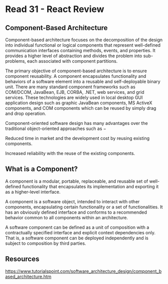 # Read 31 - React Review

## Component-Based Architecture

Component-based architecture focuses on the decomposition of the design into individual functional or logical components that represent well-defined communication interfaces containing methods, events, and properties. It provides a higher level of abstraction and divides the problem into sub-problems, each associated with component partitions.

The primary objective of component-based architecture is to ensure component reusability. A component encapsulates functionality and behaviors of a software element into a reusable and self-deployable binary unit. There are many standard component frameworks such as COM/DCOM, JavaBean, EJB, CORBA, .NET, web services, and grid services. These technologies are widely used in local desktop GUI application design such as graphic JavaBean components, MS ActiveX components, and COM components which can be reused by simply drag and drop operation.

Component-oriented software design has many advantages over the traditional object-oriented approaches such as −

Reduced time in market and the development cost by reusing existing components.

Increased reliability with the reuse of the existing components.

## What is a Component?

A component is a modular, portable, replaceable, and reusable set of well-defined functionality that encapsulates its implementation and exporting it as a higher-level interface.

A component is a software object, intended to interact with other components, encapsulating certain functionality or a set of functionalities. It has an obviously defined interface and conforms to a recommended behavior common to all components within an architecture.

A software component can be defined as a unit of composition with a contractually specified interface and explicit context dependencies only. That is, a software component can be deployed independently and is subject to composition by third parties.

## Resources

https://www.tutorialspoint.com/software_architecture_design/component_based_architecture.htm
